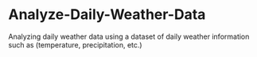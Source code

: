 # Analyze-Daily-Weather-Data
Analyzing daily weather data using a dataset of daily weather information such as (temperature, precipitation,  etc.)
